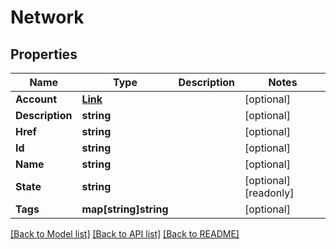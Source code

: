 # Network

## Properties

Name | Type | Description | Notes
------------ | ------------- | ------------- | -------------
**Account** | [**Link**](Link.md) |  | [optional] 
**Description** | **string** |  | [optional] 
**Href** | **string** |  | [optional] 
**Id** | **string** |  | [optional] 
**Name** | **string** |  | [optional] 
**State** | **string** |  | [optional] [readonly] 
**Tags** | **map[string]string** |  | [optional] 

[[Back to Model list]](../README.md#documentation-for-models) [[Back to API list]](../README.md#documentation-for-api-endpoints) [[Back to README]](../README.md)


